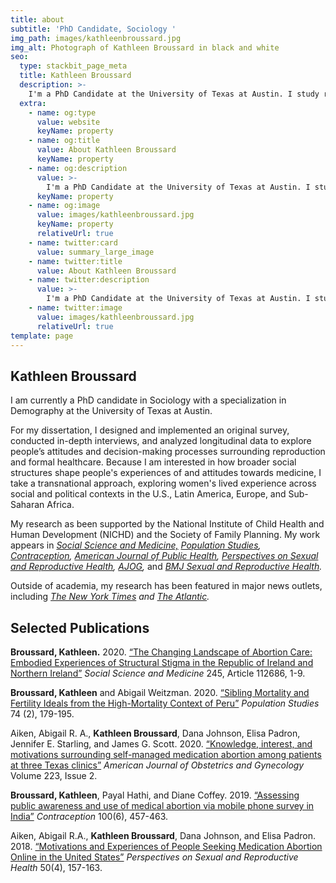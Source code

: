 ```yaml
---
title: about
subtitle: 'PhD Candidate, Sociology '
img_path: images/kathleenbroussard.jpg
img_alt: Photograph of Kathleen Broussard in black and white
seo:
  type: stackbit_page_meta
  title: Kathleen Broussard
  description: >-
    I'm a PhD Candidate at the University of Texas at Austin. I study reproduction, medicine, population health, and social policy.
  extra:
    - name: og:type
      value: website
      keyName: property
    - name: og:title
      value: About Kathleen Broussard
      keyName: property
    - name: og:description
      value: >-
        I'm a PhD Candidate at the University of Texas at Austin. I study reproduction, medicine, population health, and social policy.
      keyName: property
    - name: og:image
      value: images/kathleenbroussard.jpg
      keyName: property
      relativeUrl: true
    - name: twitter:card
      value: summary_large_image
    - name: twitter:title
      value: About Kathleen Broussard
    - name: twitter:description
      value: >-
        I'm a PhD Candidate at the University of Texas at Austin. I study reproduction, medicine, population health, and social policy.
    - name: twitter:image
      value: images/kathleenbroussard.jpg
      relativeUrl: true
template: page
---
```


## Kathleen Broussard

I am currently a PhD candidate in Sociology with a specialization in Demography at the University of Texas at Austin.

For my dissertation, I designed and implemented an original survey, conducted in-depth interviews, and analyzed longitudinal data to explore people’s attitudes and decision-making processes surrounding reproduction and formal healthcare. Because I am interested in how broader social structures shape people's experiences of and attitudes towards medicine, I take a transnational approach, exploring women's lived experience across social and political contexts in the U.S., Latin America, Europe, and Sub-Saharan Africa.

My research as been supported by the National Institute of Child Health and Human Development (NICHD) and the Society of Family Planning. My work appears in *[Social Science and Medicine,](https://doi.org/10.1016/j.socscimed.2019.112686)* *[Population Studies](https://doi.org/10.1080/00324728.2020.1737188), [Contraception](https://www.sciencedirect.com/science/article/pii/S0010782419303920?via%3Dihub), [Americ​an Journal of Public Health](https://doi.org/10.2105/AJPH.2019.305369), [Perspectives on Sexual and Reproductive Health](https://onlinelibrary.wiley.com/doi/full/10.1363/psrh.12073), [AJOG](https://doi.org/10.1016/j.ajog.2020.02.026),* and _[BMJ Sexual and Reproductive Health](https://srh.bmj.com/content/44/3/181)._

Outside of academia, my research has been featured in major news outlets, including *[The New York Times](https://www.nytimes.com/2019/09/20/upshot/abortion-pills-rising-use.html) and [The Atlantic](https://www.theatlantic.com/health/archive/2018/07/after-abortion-is-illegal/565430/).*

## Selected Publications

**Broussard, Kathleen.** 2020. [“The Changing Landscape of Abortion Care: Embodied Experiences of Structural Stigma in the Republic of Ireland and Northern Ireland”](https://doi.org/10.1016/j.socscimed.2019.112686) _Social Science and Medicine_ 245, Article 112686, 1-9.

**Broussard, Kathleen** and Abigail Weitzman. 2020. [“Sibling Mortality and Fertility Ideals from the High-Mortality Context of Peru”](https://doi.org/10.1080/00324728.2020.1737188) _Population Studies_ 74 (2), 179-195.

Aiken, Abigail R. A., **Kathleen Broussard**, Dana Johnson, Elisa Padron, Jennifer E. Starling, and James G. Scott. 2020. [“Knowledge, interest, and motivations surrounding self-managed medication abortion among patients at three Texas clinics”](https://doi.org/10.1016/j.ajog.2020.02.026) _American Journal of Obstetrics and Gynecology_ Volume 223, Issue 2.

**Broussard, Kathleen**, Payal Hathi, and Diane Coffey. 2019. [“Assessing public awareness and use of medical abortion via mobile phone survey in India”](https://doi.org/10.1016/j.contraception.2019.08.005) _Contraception_ 100(6), 457-463.

Aiken, Abigail R.A., **Kathleen Broussard**, Dana Johnson, and Elisa Padron. 2018. [“Motivations and Experiences of People Seeking Medication Abortion Online in the United States”](https://doi.org/10.1363/psrh.12073) _Perspectives on Sexual and Reproductive Health_ 50(4), 157-163.
